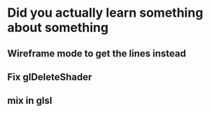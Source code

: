 # Did you actually learn something about something

## Wireframe mode to get the lines instead

## Fix glDeleteShader


## mix in glsl
